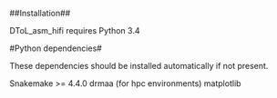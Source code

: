 ##Installation##

DToL_asm_hifi requires Python 3.4

#Python dependencies#

These dependencies should be installed automatically if not present.

Snakemake >= 4.4.0 
drmaa (for hpc environments)
matplotlib
